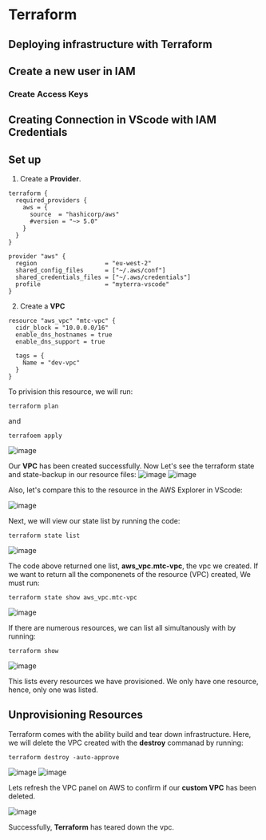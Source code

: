 # Terraform
## Deploying infrastructure with Terraform
## Create a new user in IAM 
### Create Access Keys 
## Creating Connection in VScode with IAM Credentials 
## Set up
1. Create a **Provider**.<p>
```
terraform {
  required_providers {
    aws = {
      source  = "hashicorp/aws"
      #version = "~> 5.0"
    }
  }
}

provider "aws" {
  region                   = "eu-west-2"
  shared_config_files      = ["~/.aws/conf"]
  shared_credentials_files = ["~/.aws/credentials"]
  profile                  = "myterra-vscode"
}
```

2. Create a **VPC**
```
resource "aws_vpc" "mtc-vpc" {
  cidr_block = "10.0.0.0/16"
  enable_dns_hostnames = true
  enable_dns_support = true

  tags = {
    Name = "dev-vpc"
  }
}
```
To privision this resource, we will run:
```
terraform plan
```
and 
```
terrafoem apply
```
![image](https://github.com/JonesKwameOsei/Terraform/assets/81886509/fb717746-378d-4fef-9b7d-97ec6b3b2f68)<p>
Our **VPC** has been created successfully. Now Let's see the terraform state and  state-backup in our resource files:
![image](https://github.com/JonesKwameOsei/Terraform/assets/81886509/4f1bc728-537b-4cf9-b9ce-f09f831f4a65)
![image](https://github.com/JonesKwameOsei/Terraform/assets/81886509/3d23c998-0880-47f8-92f8-5c2eba4da56f)<p>

Also, let's compare this to the resource in the AWS Explorer in VScode:<p>
![image](https://github.com/JonesKwameOsei/Terraform/assets/81886509/00ebb30a-07f4-4036-8061-97d19fb8b5f5)<p>
Next, we will view our state list by running the code: 
```
terraform state list
```
![image](https://github.com/JonesKwameOsei/Terraform/assets/81886509/c99dfd3c-6570-405f-9fbc-ab6d0d85b06d)<p>
The code above returned one list, **aws_vpc.mtc-vpc**, the vpc we created. If we want to return all the componenets of the resource (VPC) created, We must run:
```
terraform state show aws_vpc.mtc-vpc
```
![image](https://github.com/JonesKwameOsei/Terraform/assets/81886509/8b448071-2e6b-47c2-9a72-36c5b223656d)<p>
If there are numerous resources, we can list all simultanously with by running:
```
terraform show
```
![image](https://github.com/JonesKwameOsei/Terraform/assets/81886509/207804d0-5ab2-4c99-9018-74c7ded80d71)<p>
This lists every resources we have provisioned. We only have one resource, hence, only one was listed. 

## Unprovisioning Resources
Terraform comes with the ability build and tear down infrastructure. Here, we will delete the VPC created with the **destroy** commanad by running:
```
terraform destroy -auto-approve
```
![image](https://github.com/JonesKwameOsei/Terraform/assets/81886509/9ee3aed4-047a-4e00-bd8d-5b4e5b95435a)
![image](https://github.com/JonesKwameOsei/Terraform/assets/81886509/ae61405a-add5-49ba-a496-0445d93475aa)<p>
Lets refresh the VPC panel on AWS to confirm if our **custom VPC** has been deleted.<p>
![image](https://github.com/JonesKwameOsei/Terraform/assets/81886509/4938792c-1a7d-482d-9382-486f1d2e1bed)<p>
Successfully, **Terraform** has teared down the vpc. 





